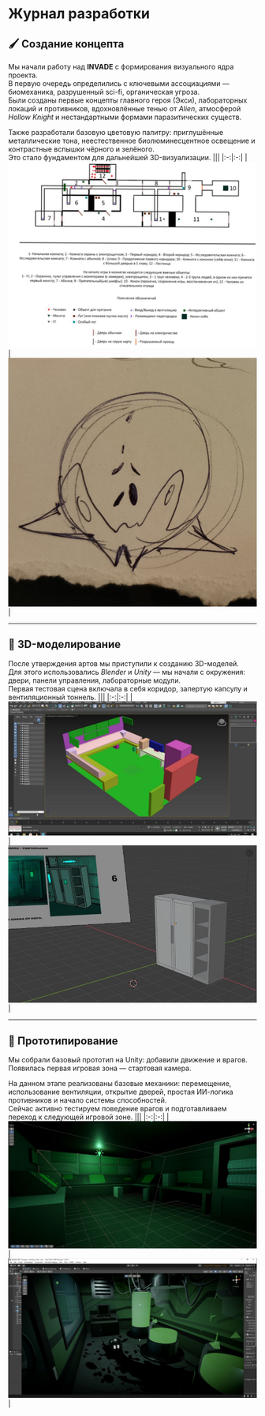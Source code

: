 # Журнал разработки

## 🖌️ Создание концепта

Мы начали работу над **INVADE** с формирования визуального ядра проекта.  
В первую очередь определились с ключевыми ассоциациями — биомеханика, разрушенный sci-fi, органическая угроза.  
Были созданы первые концепты главного героя (Экси), лабораторных локаций и противников, вдохновлённые тенью от *Alien*, атмосферой *Hollow Knight* и нестандартными формами паразитических существ.

Также разработали базовую цветовую палитру: приглушённые металлические тона, неестественное биолюминесцентное освещение и контрастные вспышки чёрного и зелёного.  
Это стало фундаментом для дальнейшей 3D-визуализации.
|||
|:-:|:-:|
|![Концепт 1](../site/image/concept-1.jpg)|![Концепт 2](../site/image/concept-2.jpg)|

---

## 🔧 3D-моделирование

После утверждения артов мы приступили к созданию 3D-моделей.  
Для этого использовались *Blender* и *Unity* — мы начали с окружения: двери, панели управления, лабораторные модули.  
Первая тестовая сцена включала в себя коридор, запертую капсулу и вентиляционный тоннель.
|||
|:-:|:-:|
|![3D 1](../site/image/3d-1.jpg)|![3D 2](../site/image/3d-2.jpg)|

---

## 🧪 Прототипирование

Мы собрали базовый прототип на Unity: добавили движение и врагов.  
Появилась первая игровая зона — стартовая камера.

На данном этапе реализованы базовые механики: перемещение, использование вентиляции, открытие дверей, простая ИИ-логика противников и начало системы способностей.  
Сейчас активно тестируем поведение врагов и подготавливаем переход к следующей игровой зоне.
|||
|:-:|:-:|
|![Dev 1](../site/image/dev-1.jpg)|![Dev 2](../site/image/dev-2.png)|
